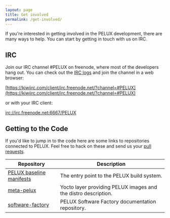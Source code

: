 ```yaml
---
layout: page
title: Get involved
permalink: /get-involved/
---
```


If you're interested in getting involved in the PELUX development, there are many ways to help.
You can start by getting in touch with us on IRC.

## IRC

Join our IRC channel #PELUX on freenode, where most of the developers hang out.
You can check out the [IRC logs](http://li1649-40.members.linode.com:5000) and join the
channel in a web browser:

[https://kiwiirc.com/client/irc.freenode.net/?channel=#PELUX](https://kiwiirc.com/client/irc.freenode.net/?channel=#PELUX)

or with your IRC client:

[irc://irc.freenode.net:6667/PELUX](irc://irc.freenode.net:6667/PELUX)

## Getting to the Code

If you'd like to jump in to the code here are some links to repositories
connected to PELUX. Feel free to hack on these and send us your [pull
requests](https://help.github.com/articles/about-pull-requests/).

<table>
    <thead>
        <tr>
            <th>Repository</th>
            <th>Description</th>
        </tr>
    </thead>
    <tbody>
        <tr>
            <td>
                <a href="https://github.com/Pelagicore/pelux-manifests">PELUX baseline manifests</a>
            </td>
            <td>
                The entry point to the PELUX build system.
            </td>
        </tr>
	<tr>
            <td>
                <a href="https://github.com/Pelagicore/meta-pelux">meta-pelux</a>
            </td>
            <td>
                Yocto layer providing PELUX images and the distro description.
            </td>
        </tr>
        <tr>
            <td>
                <a href="https://github.com/Pelagicore/software-factory">software-factory</a>
            </td>
            <td>
                PELUX Software Factory documentation repository.
            </td>
        </tr>
    </tbody>
</table>

